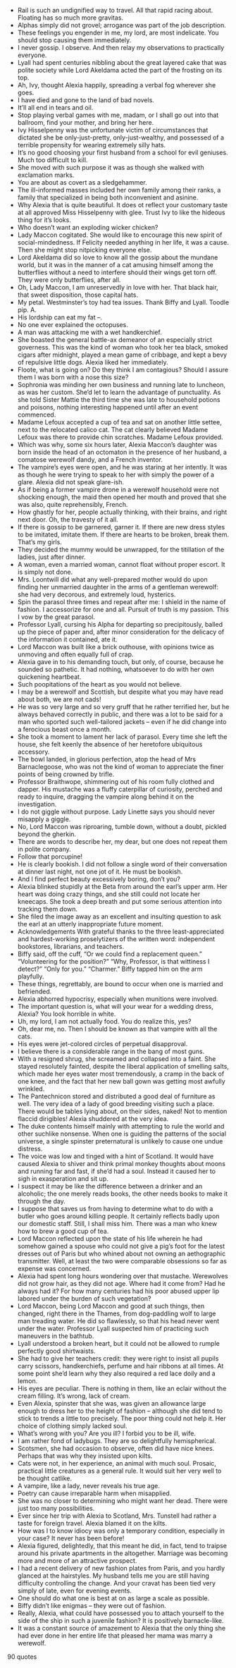  - Rail is such an undignified way to travel. All that rapid racing about. Floating has so much more gravitas.
 - Alphas simply did not grovel; arrogance was part of the job description.
 - These feelings you engender in me, my lord, are most indelicate. You should stop causing them immediately.
 - I never gossip. I observe. And then relay my observations to practically everyone.
 - Lyall had spent centuries nibbling about the great layered cake that was polite society while Lord Akeldama acted the part of the frosting on its top.
 - Ah, Ivy, thought Alexia happily, spreading a verbal fog wherever she goes.
 - I have died and gone to the land of bad novels.
 - It’ll all end in tears and oil.
 - Stop playing verbal games with me, madam, or I shall go out into that ballroom, find your mother, and bring her here.
 - Ivy Hisselpenny was the unfortunate victim of circumstances that dictated she be only-just-pretty, only-just-wealthy, and possessed of a terrible propensity for wearing extremely silly hats.
 - It’s no good choosing your first husband from a school for evil geniuses. Much too difficult to kill.
 - She moved with such purpose it was as though she walked with exclamation marks.
 - You are about as covert as a sledgehammer.
 - The ill-informed masses included her own family among their ranks, a family that specialized in being both inconvenient and asinine.
 - Why Alexia that is quite beautiful. It does ot reflect your customary taste at all approved Miss Hisselpenny with glee. Trust Ivy to like the hideous thing for it’s looks.
 - Who doesn’t want an exploding wicker chicken?
 - Lady Maccon cogitated. She would like to encourage this new spirit of social-mindedness. If Felicity needed anything in her life, it was a cause. Then she might stop nitpicking everyone else.
 - Lord Akeldama did so love to know all the gossip about the mundane world, but it was in the manner of a cat amusing himself among the butterflies without a need to interfere should their wings get torn off. They were only butterflies, after all.
 - Oh, Lady Maccon, I am unreservedly in love with her. That black hair, that sweet disposition, those capital hats.
 - My petal. Westminster’s toy had tea issues. Thank Biffy and Lyall. Toodle pip. A.
 - His lordship can eat my fat –.
 - No one ever explained the octopuses.
 - A man was attacking me with a wet handkerchief.
 - She boasted the general battle-ax demeanor of an especially strict governess. This was the kind of woman who took her tea black, smoked cigars after midnight, played a mean game of cribbage, and kept a bevy of repulsive little dogs. Alexia liked her immediately.
 - Floote, what is going on? Do they think I am contagious? Should I assure them I was born with a nose this size?
 - Sophronia was minding her own business and running late to luncheon, as was her custom. She’d let to learn the advantage of punctuality. As she told Sister Mattie the third time she was late to household potions and poisons, nothing interesting happened until after an event commenced.
 - Madame Lefoux accepted a cup of tea and sat on another little settee, next to the relocated calico cat. The cat clearly believed Madame Lefoux was there to provide chin scratches. Madame Lefoux provided.
 - Which was why, some six hours later, Alexia Maccon’s daughter was born inside the head of an octomaton in the presence of her husband, a comatose werewolf dandy, and a French inventor.
 - The vampire’s eyes were open, and he was staring at her intently. It was as though he were trying to speak to her with simply the power of a glare. Alexia did not speak glare-ish.
 - As if being a former vampire drone in a werewolf household were not shocking enough, the maid then opened her mouth and proved that she was also, quite reprehensibly, French.
 - How ghastly for her, people actually thinking, with their brains, and right next door. Oh, the travesty of it all.
 - If there is gossip to be garnered, garner it. If there are new dress styles to be imitated, imitate them. If there are hearts to be broken, break them. That’s my girls.
 - They decided the mummy would be unwrapped, for the titillation of the ladies, just after dinner.
 - A woman, even a married woman, cannot float without proper escort. It is simply not done.
 - Mrs. Loontwill did what any well-prepared mother would do upon finding her unmarried daughter in the arms of a gentleman werewolf: she had very decorous, and extremely loud, hysterics.
 - Spin the parasol three times and repeat after me: I shield in the name of fashion. I accessorize for one and all. Pursuit of truth is my passion. This I vow by the great parasol.
 - Professor Lyall, cursing his Alpha for departing so precipitously, balled up the piece of paper and, after minor consideration for the delicacy of the information it contained, ate it.
 - Lord Maccon was built like a brick outhouse, with opinions twice as unmoving and often equally full of crap.
 - Alexia gave in to his demanding touch, but only, of course, because he sounded so pathetic. It had nothing, whatsoever to do with her own quickening heartbeat.
 - Such poopitations of the heart as you would not believe.
 - I may be a werewolf and Scottish, but despite what you may have read about both, we are not cads!
 - He was so very large and so very gruff that he rather terrified her, but he always behaved correctly in public, and there was a lot to be said for a man who sported such well-tailored jackets – even if he did change into a ferocious beast once a month.
 - She took a moment to lament her lack of parasol. Every time she left the house, she felt keenly the absence of her heretofore ubiquitous accessory.
 - The bowl landed, in glorious perfection, atop the head of Mrs Barnaclegoose, who was not the kind of woman to appreciate the finer points of being crowned by trifle.
 - Professor Braithwope, shimmering out of his room fully clothed and dapper. His mustache was a fluffy caterpillar of curiosity, perched and ready to inquire, dragging the vampire along behind it on the investigation.
 - I do not giggle without purpose. Lady Linette says you should never misapply a giggle.
 - No, Lord Maccon was riproaring, tumble down, without a doubt, pickled beyond the gherkin.
 - There are words to describe her, my dear, but one does not repeat them in polite company.
 - Follow that porcupine!
 - He is clearly bookish. I did not follow a single word of their conversation at dinner last night, not one jot of it. He must be bookish.
 - And I find perfect beauty excessively boring, don’t you?
 - Alexia blinked stupidly at the Beta from around the earl’s upper arm. Her heart was doing crazy things, and she still could not locate her kneecaps. She took a deep breath and put some serious attention into tracking them down.
 - She filed the image away as an excellent and insulting question to ask the earl at an utterly inappropriate future moment.
 - Acknowledgements With grateful thanks to the three least-appreciated and hardest-working proselytizers of the written word: independent bookstores, librarians, and teachers.
 - Biffy said, off the cuff, “Or we could find a replacement queen.” “Volunteering for the position?” “Why, Professor, is that wittiness I detect?” “Only for you.” “Charmer.” Biffy tapped him on the arm playfully.
 - These things, regrettably, are bound to occur when one is married and befriended.
 - Alexia abhorred hypocrisy, especially when munitions were involved.
 - The important question is, what will your wear for a wedding dress, Alexia? You look horrible in white.
 - Uh, my lord, I am not actually food. You do realize this, yes?
 - Oh, dear me, no. Then I should be known as that vampire with all the cats.
 - His eyes were jet-colored circles of perpetual disapproval.
 - I believe there is a considerable range in the bang of most guns.
 - With a resigned shrug, she screamed and collapsed into a faint. She stayed resolutely fainted, despite the liberal application of smelling salts, which made her eyes water most tremendously, a cramp in the back of one knee, and the fact that her new ball gown was getting most awfully wrinkled.
 - The Pantechnicon stored and distributed a good deal of furniture as well. The very idea of a lady of good breeding visiting such a place. There would be tables lying about, on their sides, naked! Not to mention flaccid dirigibles! Alexia shuddered at the very idea.
 - The duke contents himself mainly with attempting to rule the world and other suchlike nonsense. When one is guiding the patterns of the social universe, a single spinster preternatural is unlikely to cause one undue distress.
 - The voice was low and tinged with a hint of Scotland. It would have caused Alexia to shiver and think primal monkey thoughts about moons and running far and fast, if she’d had a soul. Instead it caused her to sigh in exasperation and sit up.
 - I suspect it may be like the difference between a drinker and an alcoholic; the one merely reads books, the other needs books to make it through the day.
 - I suppose that saves us from having to determine what to do with a butler who goes around killing people. It certainly reflects badly upon our domestic staff. Still, I shall miss him. There was a man who knew how to brew a good cup of tea.
 - Lord Maccon reflected upon the state of his life wherein he had somehow gained a spouse who could not give a pig’s foot for the latest dresses out of Paris but who whined about not owning an aethographic transmitter. Well, at least the two were comparable obsessions so far as expense was concerned.
 - Alexia had spent long hours wondering over that mustache. Werewolves did not grow hair, as they did not age. Where had it come from? Had he always had it? For how many centuries had his poor abused upper lip labored under the burden of such vegetation?
 - Lord Maccon, being Lord Maccon and good at such things, then changed, right there in the Thames, from dog-paddling wolf to large man treading water. He did so flawlessly, so that his head never went under the water. Professor Lyall suspected him of practicing such maneuvers in the bathtub.
 - Lyall understood a broken heart, but it could not be allowed to rumple perfectly good shirtwaists.
 - She had to give her teachers credit: they were right to insist all pupils carry scissors, handkerchiefs, perfume and hair ribbons at all times. At some point she’d learn why they also required a red lace doily and a lemon.
 - His eyes are peculiar. There is nothing in them, like an eclair without the cream filling. It’s wrong, lack of cream.
 - Even Alexia, spinster that she was, was given an allowance large enough to dress her to the height of fashion – although she did tend to stick to trends a little too precisely. The poor thing could not help it. Her choice of clothing simply lacked soul.
 - What’s wrong with you? Are you ill? I forbid you to be ill, wife.
 - I am rather fond of ladybugs. They are so delightfully hemispherical.
 - Scotsmen, she had occasion to observe, often did have nice knees. Perhaps that was why they insisted upon kilts.
 - Cats were not, in her experience, an animal with much soul. Prosaic, practical little creatures as a general rule. It would suit her very well to be thought catlike.
 - A vampire, like a lady, never reveals his true age.
 - Poetry can cause irreparable harm when misapplied.
 - She was no closer to determining who might want her dead. There were just too many possibilities.
 - Ever since her trip with Alexia to Scotland, Mrs. Tunstell had rather a taste for foreign travel. Alexia blamed it on the kilts.
 - How was I to know idiocy was only a temporary condition, especially in your case? It never has been before!
 - Alexia figured, delightedly, that this meant he did, in fact, tend to traipse around his private apartments in the altogether. Marriage was becoming more and more of an attractive prospect.
 - I had a recent delivery of new fashion plates from Paris, and you hardly glanced at the hairstyles. My husband tells me you are still having difficulty controlling the change. And your cravat has been tied very simply of late, even for evening events.
 - One should do what one is best at on as large a scale as possible.
 - Biffy didn’t like enigmas – they were out of fashion.
 - Really, Alexia, what could have possessed you to attach yourself to the side of the ship in such a juvenile fashion? It is positively barnacle-like.
 - It was a constant source of amazement to Alexia that the only thing she had ever done in her entire life that pleased her mama was marry a werewolf.

90 quotes